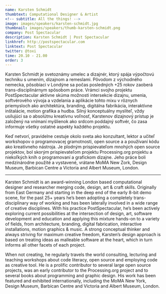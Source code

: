 ```yaml
---
name: Karsten Schmidt
thumbtext: Computational Designer & Artist
<!-- subtitle: All the things! -->
image: images/speakers/karsten-schmidt.jpg
thumbnail: images/speakers/thumb-karsten-schmidt.png
company: Post Spectacular
description: Karsten Schmidt | Post Spectacular
linkhref: http://postspectacular.com
linktext: Post Spectacular
twitter: @toxi
time: 20.10 - 21.00
order: 3
---
```


Karsten Schmidt je svetoznámy umelec a dizajnér, ktorý spája výpočtovú techniku s umením, dizajnom a remeslami. Pôvodom z východného nemecka, pôsobiaci v Londýne sa počas posledných +25 rokov zaoberá trans-disciplinárnym spôsobom práce. Vrámci svojho projektu PostSpectacular aktívne skúma možnosti intersekcie dizajnu, umenia, softvérového vývoja a vzdelania a aplikácie tohto mixu v rôznych priemysloch ako architektúra, branding, digitálna fabrikácia, interaktívne inštalácie, motion grafika a hudba. Silný konceptuálny mysliteľ, vždy usilujúci sa o absolútnu kreatívnu voľnosť, Karstenov dizajnový prístup je založený na vnímaní myšlienok ako srdcom poddajný softvér, čo zasa informuje všetky ostatné aspekty každého projektu. 

Keď netvorí, pravidelne cestuje okolo sveta ako konzultant, lektor a učiteľ workshopov o programovacej gramotnosti, open source a a používaní kódu ako kreatívneho nástroja. Je plodným prispievateľom mnohých open source projektov, bol skorým prispievateľom projektu Processing.org projektu a niekoľkých kníh o programovaní a grafickom dizajne. Jeho práce boli medzinárodne použité a vystavené, vrátane MoMA New Zork, Design Museum, Barbican Centre a Victoria and Albert Museum, London.

---

Karsten Schmidt is an award-winning London based computational designer and researcher merging code, design, art & craft skills. Originally from East Germany and starting in the deep end of the early 8-bit demo scene, for the past 25+ years he’s been adopting a completely trans-disciplinary way of working and has been laterally involved in a wide range of creative disciplines. With his practice PostSpectacular, he’s been actively exploring current possibilities at the intersection of design, art, software development and education and applying this mixture hands-on to a variety of fields, from architecture, branding, digital fabrication, interactive installations, motion graphics & music. A strong conceptual thinker and always striving for maximum creative freedom, Karsten’s design approach is based on treating ideas as malleable software at the heart, which in turn informs all other facets of each project.

When not creating, he regularly travels the world consulting, lecturing and teaching workshops about code literacy, open source and employing code as creative tool. He is a prolific contributor to several large open source projects, was an early contributor to the Processing.org project and to several books about programming and graphic design. His work has been featured and exhibited internationally, including the MoMA New York, Design Museum, Barbican Centre and Victoria and Albert Museum, London.